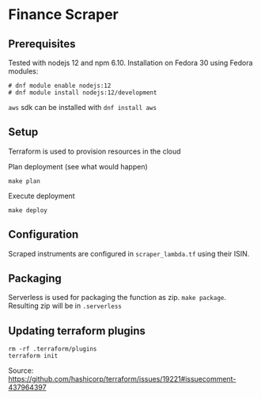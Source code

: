# Finance Scraper

## Prerequisites

Tested with nodejs 12 and npm 6.10. Installation on Fedora 30 using Fedora modules:

```
# dnf module enable nodejs:12
# dnf module install nodejs:12/development
```

`aws` sdk can be installed with `dnf install aws`

## Setup

Terraform is used to provision resources in the cloud

Plan deployment (see what would happen)
```
make plan
```


Execute deployment
```
make deploy
```

## Configuration

Scraped instruments are configured in `scraper_lambda.tf` using their ISIN.

## Packaging

Serverless is used for packaging the function as zip. `make package`. Resulting zip will be in `.serverless`

## Updating terraform plugins

```
rm -rf .terraform/plugins
terraform init
```

Source: https://github.com/hashicorp/terraform/issues/19221#issuecomment-437964397
